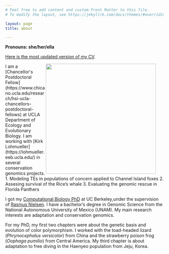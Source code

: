 ```yaml
---
# Feel free to add content and custom Front Matter to this file.
# To modify the layout, see https://jekyllrb.com/docs/themes/#overriding-theme-defaults

layout: page
title: about

---
```

**Pronouns: she/her/ella**

[Here is the most updated version of my CV](/files/CVDianaAguilarGomez.pdf).

<img src="/figures/DianaLA.jpg" style="float:right;padding-right:25px;width:350px">
I am a [Chancellor's Postdoctoral Fellow](https://www.chicano.ucla.edu/research/hsi-ucla-chancellors-postdoctoral-fellows) at UCLA Department of Ecology and Evolutionary Biology. I am working with [Kirk Lohmueller](https://lohmueller.eeb.ucla.edu/) in several conservation genomics projects. 
  1. Modeling TEs in populations of concern applied to Channel Island foxes
  2. Assesing survival of the Rice’s whale
  3. Evaluating the genomic rescue in Florida Panthers

I got my [Computational Biology PhD](https://ccb.berkeley.edu/academics/phd-in-computational-biology/) at UC Berkeley,under the supervision of [Rasmus Nielsen](https://nielsen-lab.github.io/research/). I have a bachelor’s degree in Genomic Science from the National Autonomous University of Mexico (UNAM). My main research interests are adaptation and conservation genomics. 

For my PhD, my first two chapters were about the genetic basis and evolution of color polymorphism. I worked with the toad-headed lizard (*Phrynocephalus versicolor*) from China and the strawberry poison frog (*Oophaga pumilio*) from Central America. My third chapter is about adaptation to free diving in the Haenyeo population from Jeju, Korea. 



